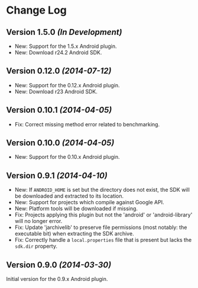 Change Log
==========

Version 1.5.0 *(In Development)*
--------------------------------

 * New: Support for the 1.5.x Android plugin.
 * New: Download r24.2 Android SDK.


Version 0.12.0 *(2014-07-12)*
-----------------------------

 * New: Support for the 0.12.x Android plugin.
 * New: Download r23 Android SDK.


Version 0.10.1 *(2014-04-05)*
-----------------------------

 * Fix: Correct missing method error related to benchmarking.


Version 0.10.0 *(2014-04-05)*
-----------------------------

 * New: Support for the 0.10.x Android plugin.


Version 0.9.1 *(2014-04-10)*
----------------------------

 * New: If `ANDROID_HOME` is set but the directory does not exist, the SDK will be downloaded and
   extracted to its location.
 * New: Support for projects which compile against Google API.
 * New: Platform tools will be downloaded if missing.
 * Fix: Projects applying this plugin but not the 'android' or 'android-library' will no longer
   error.
 * Fix: Update 'jarchivelib' to preserve file permissions (most notably: the executable bit) when
   extracting the SDK archive.
 * Fix: Correctly handle a `local.properties` file that is present but lacks the `sdk.dir` property.


Version 0.9.0 *(2014-03-30)*
----------------------------

Initial version for the 0.9.x Android plugin.
